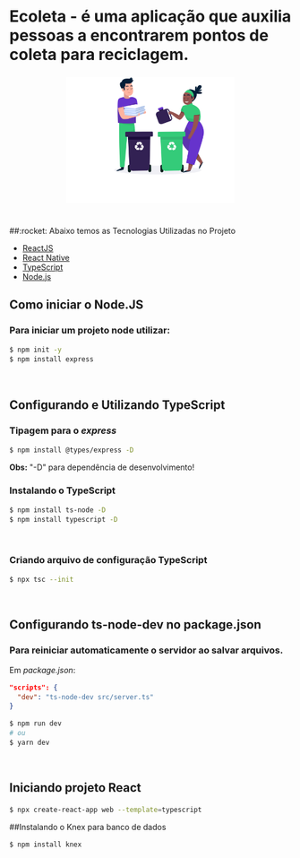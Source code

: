 # Ecoleta -  é uma aplicação que auxilia pessoas a encontrarem pontos de coleta para reciclagem. 
<h3 align="center">
    <img alt="Logo" title="#logo" width="300px" src="assets/home-background.svg">
    <br><br>
    
</h3>
##:rocket: Abaixo temos as Tecnologias Utilizadas no Projeto

- [ReactJS](https://reactjs.org/)
- [React Native](https://reactnative.dev/)
- [TypeScript](https://www.typescriptlang.org/)
- [Node.js](https://nodejs.org/en/)

## Como iniciar o **Node.JS**
### Para iniciar um projeto node utilizar:
```bash
$ npm init -y
$ npm install express
```
<br/>

## Configurando e Utilizando **TypeScript**
### Tipagem para o *express*
```bash
$ npm install @types/express -D
```
**Obs:** "-D" para dependência de desenvolvimento! 
<br/>

### Instalando o TypeScript
```bash
$ npm install ts-node -D
$ npm install typescript -D
```
<br/>

### Criando arquivo de configuração TypeScript
```bash
$ npx tsc --init
```
<br/>

## Configurando **ts-node-dev** no package.json
### Para reiniciar automaticamente o servidor ao salvar arquivos. 
Em *package.json*:
```json
"scripts": {
  "dev": "ts-node-dev src/server.ts"
}
```
```bash
$ npm run dev
# ou
$ yarn dev
```
<br/>

## Iniciando projeto React
```bash
$ npx create-react-app web --template=typescript
```
##Instalando o Knex para banco de dados
````bash
$ npm install knex
